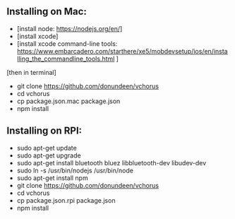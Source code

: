 Installing on Mac:
---
- [install node: https://nodejs.org/en/]
- [install xcode]
- [install xcode command-line tools: https://www.embarcadero.com/starthere/xe5/mobdevsetup/ios/en/installing_the_commandline_tools.html ]

[then in terminal]
- git clone https://github.com/donundeen/vchorus
- cd vchorus
- cp package.json.mac package.json
- npm install


Installing on RPI:
---
- sudo apt-get update
- sudo apt-get upgrade
- sudo apt-get install bluetooth bluez libbluetooth-dev libudev-dev
- sudo ln -s /usr/bin/nodejs /usr/bin/node
- sudo apt-get install npm
- git clone https://github.com/donundeen/vchorus
- cd vchorus
- cp package.json.rpi package.json
- npm install
